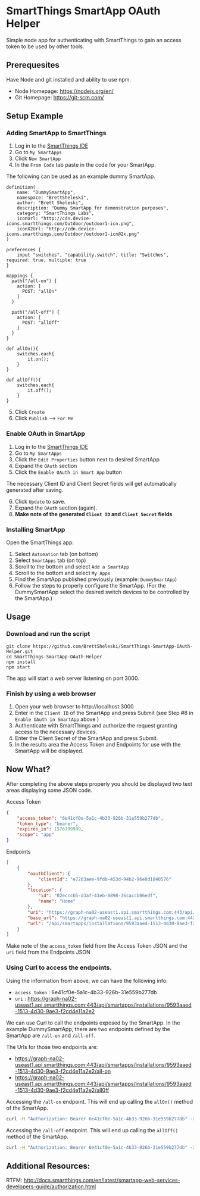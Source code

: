 # SmartThings SmartApp OAuth Helper
Simple node app for authenticating with SmartThings to gain an access token to be used by other tools.

## Prerequesites
Have Node and git installed and ability to use npm.
- Node Homepage: https://nodejs.org/en/
- Git Homepage:  https://git-scm.com/

## Setup Example


### Adding SmartApp to SmartThings
1. Log in to the [SmartThings IDE](https://graph.api.smartthings.com/)
2. Go to `My SmartApps`
3. Click `New SmartApp`
4. In the `From Code` tab paste in the code for your SmartApp.

The following can be used as an example dummy SmartApp.

```
definition(
    name: "DummySmartApp",
    namespace: "BrettSheleski",
    author: "Brett Sheleski",
    description: "Dummy SmartApp for demonstration purposes",
    category: "SmartThings Labs",
    iconUrl: "http://cdn.device-icons.smartthings.com/Outdoor/outdoor1-icn.png",
    iconX2Url: "http://cdn.device-icons.smartthings.com/Outdoor/outdoor1-icn@2x.png"
)

preferences {
    input "switches", "capability.switch", title: "Switches", required: true, multiple: true
}

mappings {
  path("/all-on") {
    action: [
      POST: "allOn"
    ]
  }

  path("/all-off") {
    action: [
      POST: "allOff"
    ]
  }
}

def allOn(){
    switches.each{
        it.on();
    }
}

def allOff(){
    switches.each{
        it.off();
    }
}
```

5. Click `Create`
6. Click `Publish` --> `For Me`



### Enable OAuth in SmartApp
1. Log in to the [SmartThings IDE](https://graph.api.smartthings.com/)
2. Go to `My SmartApps`
3. Click the `Edit Properties` button next to desired SmartApp
4. Expand the `OAuth` section
5. Click the `Enable OAuth in Smart App` button
 
  The necessary Client ID and Client Secret fields will get automatically generated after saving.

6. Click `Update` to save.
7. Expand the `OAuth` section (again).
8. **Make note of the generated `Client ID` and `Client Secret` fields**


### Installing SmartApp
Open the SmartThings app:
1.  Select `Automation` tab (on bottom)
2.  Select `SmartApps` tab (on top)
3.  Scroll to the bottom and select `Add a SmartApp`
4.  Scroll to the bottom and select `My Apps`
5.  Find the SmartApp published previously (example: `DummySmartApp`)
6.  Follow the steps to properly configure the SmartApp.  (For the DummySmartApp select the desired switch devices to be controlled by the SmartApp.)

## Usage
### Download and run the script

```
git clone https://github.com/BrettSheleski/SmartThings-SmartApp-OAuth-Helper.git
cd SmartThings-SmartApp-OAuth-Helper
npm install
npm start
```

The app will start a web server listening on port 3000.

### Finish by using a web browser
1. Open your web browser to http://localhost:3000
2. Enter in the `Client ID` of the SmartApp and press Submit (see Step #8 in `Enable OAuth in SmartApp` above )
3. Authenticate with SmartThings and authorize the request granting access to the necessary devices.
4. Enter the Client Secret of the SmartApp and press Submit.
5. In the results area the Access Token and Endpoints for use with the SmartApp will be displayed.

## Now What?
After completing the above steps properly you should be displayed two text areas displaying some JSON code.

Access Token
```JSON
{
    "access_token": "6e41cf0e-5a1c-4b33-926b-31e559b277db",
    "token_type": "bearer",
    "expires_in": 1576799999,
    "scope": "app"
}
```

Endpoints
```JSON
[
    {
        "oauthClient": {
            "clientId": "e7203aee-9fdb-453d-94b2-96e8d1840576"
        },
        "location": {
            "id": "02ecccb5-d3af-41eb-8898-36caccb06edf",
            "name": "Home"
        },
        "uri": "https://graph-na02-useast1.api.smartthings.com:443/api/smartapps/installations/9593aaed-1513-4d30-9ae3-f2cd4e11a2e2",
        "base_url": "https://graph-na02-useast1.api.smartthings.com:443",
        "url": "/api/smartapps/installations/9593aaed-1513-4d30-9ae3-f2cd4e11a2e2"
    }
]
```

Make note of the `access_token` field from the Access Token JSON and the `uri` field from the Endpoints JSON


### Using Curl to access the endpoints.
Using the information from above, we can have the following info:
- `access_token` : 6e41cf0e-5a1c-4b33-926b-31e559b277db
- `uri` : https://graph-na02-useast1.api.smartthings.com:443/api/smartapps/installations/9593aaed-1513-4d30-9ae3-f2cd4e11a2e2

We can use Curl to call the endpoints exposed by the SmartApp.  In the example DummySmartApp, there are two endpoints defined by the SmartApp are `/all-on` and `/all-off`.  

The Urls for those two endpoints are:
- https://graph-na02-useast1.api.smartthings.com:443/api/smartapps/installations/9593aaed-1513-4d30-9ae3-f2cd4e11a2e2/all-on
- https://graph-na02-useast1.api.smartthings.com:443/api/smartapps/installations/9593aaed-1513-4d30-9ae3-f2cd4e11a2e2/all0ff

Accessing the `/all-on` endpoint.  This will end up calling the `allOn()` method of the SmartApp.
```bash
curl -H "Authorization: Bearer 6e41cf0e-5a1c-4b33-926b-31e559b277db" -X POST "https://graph-na02-useast1.api.smartthings.com:443/api/smartapps/installations/9593aaed-1513-4d30-9ae3-f2cd4e11a2e2/all-on"
```

Accessing the `/all-off` endpoint.  This will end up calling the `allOff()` method of the SmartApp.
```bash
curl -H "Authorization: Bearer 6e41cf0e-5a1c-4b33-926b-31e559b277db" -X POST "https://graph-na02-useast1.api.smartthings.com:443/api/smartapps/installations/9593aaed-1513-4d30-9ae3-f2cd4e11a2e2/all-off"
```

## Additional Resources:

RTFM:  http://docs.smartthings.com/en/latest/smartapp-web-services-developers-guide/authorization.html